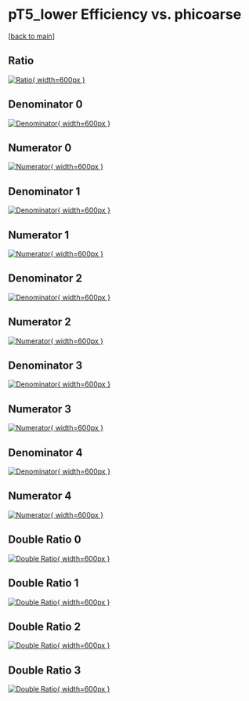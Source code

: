 # pT5_lower Efficiency vs. phicoarse

[[back to main](./)]



## Ratio

[![Ratio](../mtv/var/pT5_lower_xtr_11_-1_eff_phicoarse.png){ width=600px }](../mtv/var/pT5_lower_xtr_11_-1_eff_phicoarse.pdf)

## Denominator 0

[![Denominator](../mtv/den/pT5_lower_xtr_11_-1_eff_phicoarse_den0.png){ width=600px }](../mtv/den/pT5_lower_xtr_11_-1_eff_phicoarse_den0.pdf)

## Numerator 0

[![Numerator](../mtv/num/pT5_lower_xtr_11_-1_eff_phicoarse_num0.png){ width=600px }](../mtv/num/pT5_lower_xtr_11_-1_eff_phicoarse_num0.pdf)

## Denominator 1

[![Denominator](../mtv/den/pT5_lower_xtr_11_-1_eff_phicoarse_den1.png){ width=600px }](../mtv/den/pT5_lower_xtr_11_-1_eff_phicoarse_den1.pdf)

## Numerator 1

[![Numerator](../mtv/num/pT5_lower_xtr_11_-1_eff_phicoarse_num1.png){ width=600px }](../mtv/num/pT5_lower_xtr_11_-1_eff_phicoarse_num1.pdf)

## Denominator 2

[![Denominator](../mtv/den/pT5_lower_xtr_11_-1_eff_phicoarse_den2.png){ width=600px }](../mtv/den/pT5_lower_xtr_11_-1_eff_phicoarse_den2.pdf)

## Numerator 2

[![Numerator](../mtv/num/pT5_lower_xtr_11_-1_eff_phicoarse_num2.png){ width=600px }](../mtv/num/pT5_lower_xtr_11_-1_eff_phicoarse_num2.pdf)

## Denominator 3

[![Denominator](../mtv/den/pT5_lower_xtr_11_-1_eff_phicoarse_den3.png){ width=600px }](../mtv/den/pT5_lower_xtr_11_-1_eff_phicoarse_den3.pdf)

## Numerator 3

[![Numerator](../mtv/num/pT5_lower_xtr_11_-1_eff_phicoarse_num3.png){ width=600px }](../mtv/num/pT5_lower_xtr_11_-1_eff_phicoarse_num3.pdf)

## Denominator 4

[![Denominator](../mtv/den/pT5_lower_xtr_11_-1_eff_phicoarse_den4.png){ width=600px }](../mtv/den/pT5_lower_xtr_11_-1_eff_phicoarse_den4.pdf)

## Numerator 4

[![Numerator](../mtv/num/pT5_lower_xtr_11_-1_eff_phicoarse_num4.png){ width=600px }](../mtv/num/pT5_lower_xtr_11_-1_eff_phicoarse_num4.pdf)

## Double Ratio 0

[![Double Ratio](../mtv/ratio/pT5_lower_xtr_11_-1_eff_phicoarse_ratio0.png){ width=600px }](../mtv/ratio/pT5_lower_xtr_11_-1_eff_phicoarse_ratio0.pdf)

## Double Ratio 1

[![Double Ratio](../mtv/ratio/pT5_lower_xtr_11_-1_eff_phicoarse_ratio1.png){ width=600px }](../mtv/ratio/pT5_lower_xtr_11_-1_eff_phicoarse_ratio1.pdf)

## Double Ratio 2

[![Double Ratio](../mtv/ratio/pT5_lower_xtr_11_-1_eff_phicoarse_ratio2.png){ width=600px }](../mtv/ratio/pT5_lower_xtr_11_-1_eff_phicoarse_ratio2.pdf)

## Double Ratio 3

[![Double Ratio](../mtv/ratio/pT5_lower_xtr_11_-1_eff_phicoarse_ratio3.png){ width=600px }](../mtv/ratio/pT5_lower_xtr_11_-1_eff_phicoarse_ratio3.pdf)

